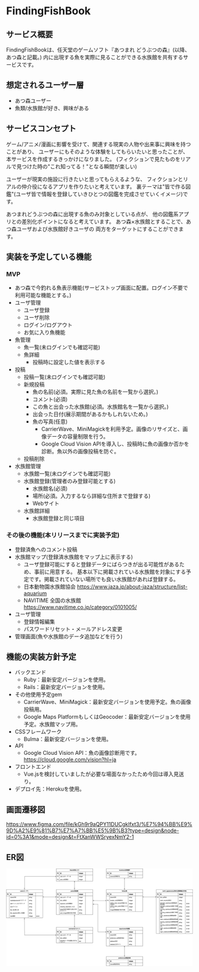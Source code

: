 # FindingFishBook

## サービス概要
FindingFishBookは、任天堂のゲームソフト『あつまれ どうぶつの森』(以降、あつ森と記載。)
内に出現する魚を実際に見ることができる水族館を共有するサービスです。

## 想定されるユーザー層
* あつ森ユーザー
* 魚類/水族館が好き、興味がある

## サービスコンセプト
ゲーム/アニメ/漫画に影響を受けて、関連する現実の人物や出来事に興味を持つことがあり、
ユーザーにもそのような体験をしてもらいたいと思ったことが、本サービスを作成するきっかけになりました。
(フィクションで見たものをリアルで見つけた時の"これ知ってる！"となる瞬間が楽しい)

ユーザーが現実の施設に行きたいと思ってもらえるような、
フィクションとリアルの仲介役になるアプリを作りたいと考えています。
裏テーマは"皆で作る図鑑"(ユーザ皆で情報を登録していきひとつの図鑑を完成させていくイメージ)です。

あつまれどうぶつの森に出現する魚のみ対象としている点が、
他の図鑑系アプリとの差別化ポイントになると考えています。
あつ森×水族館とすることで、あつ森ユーザおよび水族館好きユーザの
両方をターゲットにすることができます。

## 実装を予定している機能
### MVP
* あつ森で今釣れる魚表示機能(サービストップ画面に配置。ログイン不要で利用可能な機能とする。)
* ユーザ管理
  * ユーザ登録
  * ユーザ削除
  * ログイン/ログアウト
  * お気に入り魚機能
* 魚管理
  * 魚一覧(未ログインでも確認可能)
  * 魚詳細
    * 投稿時に設定した値を表示する
* 投稿
  * 投稿一覧(未ログインでも確認可能)
  * 新規投稿
    * 魚の名前(必須。実際に見た魚の名前を一覧から選択。)
    * コメント(必須)
    * この魚と出会った水族館(必須。水族館名を一覧から選択。)
    * 出会った日付(展示期間があるかもしれないため。)
    * 魚の写真(任意)
      * CarrierWave、MiniMagickを利用予定。画像のリサイズと、画像データの容量制限を行う。
      * Google Cloud Vision APIを導入し、投稿時に魚の画像か否かを診断。魚以外の画像投稿を防ぐ。
  * 投稿削除
* 水族館管理
	* 水族館一覧(未ログインでも確認可能)
  * 水族館登録(管理者のみ登録可能とする)
	  * 水族館名(必須)
	  * 場所(必須。入力するなら詳細な住所まで登録する)
      * Webサイト
  * 水族館詳細
    * 水族館登録と同じ項目
### その後の機能(本リリースまでに実装予定)
* 登録済魚へのコメント投稿
* 水族館マップ(登録済水族館をマップ上に表示する)
    * ユーザ登録可能にすると登録データにばらつきが出る可能性があるため、事前に用意する。
    基本以下に掲載されている水族館を対象にする予定です。掲載されていない場所でも良い水族館があれば登録する。
    * 日本動物園水族館協会
        https://www.jaza.jp/about-jaza/structure/list-aquarium
    * NAVITIME 全国の水族館
        https://www.navitime.co.jp/category/0101005/
* ユーザ管理
    * 登録情報編集
    * パスワードリセット・メールアドレス変更
* 管理画面(魚や水族館のデータ追加などを行う)

## 機能の実装方針予定
* バックエンド
    * Ruby：最新安定バージョンを使用。
    * Rails：最新安定バージョンを使用。
* その他使用予定gem
    * CarrierWave、MiniMagick：最新安定バージョンを使用予定。魚の画像投稿用。
    * Google Maps PlatformもしくはGeocoder：最新安定バージョンを使用予定。水族館マップ用。
* CSSフレームワーク
    * Bulma：最新安定バージョンを使用。
* API
    * Google Cloud Vision API：魚の画像診断用です。
        https://cloud.google.com/vision?hl=ja
* フロントエンド
    * Vue.jsを検討していましたが必要な場面なかったため今回は導入見送り。
* デプロイ先：Herokuを使用。

## 画面遷移図
https://www.figma.com/file/kGh9r9aQPY11DUCgklfxt3/%E7%94%BB%E9%9D%A2%E9%81%B7%E7%A7%BB%E5%9B%B3?type=design&node-id=0%3A1&mode=design&t=FtXanWWSryexNmY2-1

## ER図
![ER図](er_diagram/ER_Diagram_20240101_01.png)